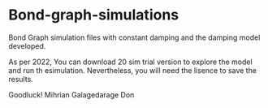 # Bond-graph-simulations
Bond Graph simulation files with constant damping and the damping model developed.

As per 2022, You can download 20 sim trial version to explore the model and run th esimulation. Nevertheless, you will need the lisence to save the results. 

Goodluck!
Mihrian Galagedarage Don
